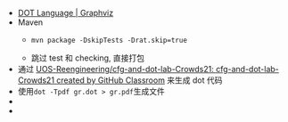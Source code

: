- [DOT Language | Graphviz](https://graphviz.org/doc/info/lang.html)
- Maven
	- ```
	  mvn package -DskipTests -Drat.skip=true
	  ```
	- 跳过 test 和 checking, 直接打包
- 通过 [UOS-Reengineering/cfg-and-dot-lab-Crowds21: cfg-and-dot-lab-Crowds21 created by GitHub Classroom](https://github.com/UOS-Reengineering/cfg-and-dot-lab-Crowds21) 来生成 dot 代码
- 使用`dot -Tpdf gr.dot > gr.pdf`生成文件
-
-